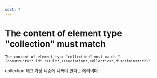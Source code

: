 ```yaml
---
sort: 7
---
```


# The content of element type "collection" must match

```
The content of element type "collection" must match "(constructor?,id*,result*,association*,collection*,discriminator?)".
```

collection 태그 가장 나중에 나와야 한다는 에러이다.